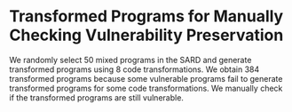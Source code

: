 # Transformed Programs for Manually Checking Vulnerability Preservation

We randomly select 50 mixed programs in the SARD and generate transformed programs using 8 code transformations. We obtain 384 transformed programs because some vulnerable programs fail to generate transformed programs for some code transformations. We manually check if the transformed programs are still vulnerable.
